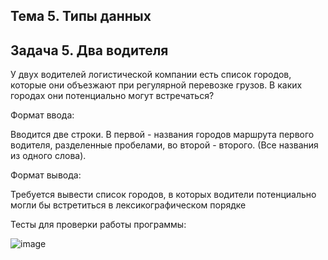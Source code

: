 ## Тема 5. Типы данных

## Задача 5. Два водителя

У двух водителей логистической компании есть список городов, которые они объезжают при регулярной перевозке грузов. В каких городах они потенциально могут встречаться?

Формат ввода:

Вводится две строки. В первой - названия городов маршрута первого водителя, разделенные пробелами, во второй - второго. (Все названия из одного слова).

Формат вывода:

Требуется вывести список городов, в которых водители потенциально могли бы встретиться в лексикографическом порядке

Тесты для проверки работы программы:

![image](https://github.com/user-attachments/assets/d68d9eeb-cdb9-444b-b812-199746d9a819)
